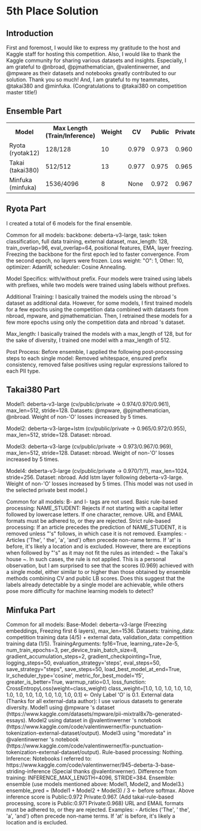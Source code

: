 <h1>5th Place Solution</h1>

<h2>Introduction</h2>
<p>First and foremost, I would like to express my gratitude to the host and Kaggle staff for hosting this competition. Also, I would like to thank the Kaggle community for sharing various datasets and insights. Especially, I am grateful to @nbroad, @pjmathematician, @valentinwerner, and @mpware as their datasets and notebooks greatly contributed to our solution. Thank you so much! And, I am grateful to my teammates, @takai380 and @minfuka. (Congratulations to @takai380 on competition master title!)</p>

<h2>Ensemble Part</h2>
<table>
  <tr>
    <th>Model</th>
    <th>Max Length (Train/Inference)</th>
    <th>Weight</th>
    <th>CV</th>
    <th>Public</th>
    <th>Private</th>
  </tr>
  <tr>
    <td>Ryota (ryotak12)</td>
    <td>128/128</td>
    <td>10</td>
    <td>0.979</td>
    <td>0.973</td>
    <td>0.960</td>
  </tr>
  <tr>
    <td>Takai (takai380)</td>
    <td>512/512</td>
    <td>13</td>
    <td>0.977</td>
    <td>0.975</td>
    <td>0.965</td>
  </tr>
  <tr>
    <td>Minfuka (minfuka)</td>
    <td>1536/4096</td>
    <td>8</td>
    <td>None</td>
    <td>0.972</td>
    <td>0.967</td>
  </tr>
</table>

<h2>Ryota Part</h2>
<p>I created a total of 6 models for the final ensemble.</p>
<p>Common for all models: backbone: deberta-v3-large, task: token classification, full data training, external dataset, max_length: 128, train_overlap=96, eval_overlap=64, positional features, EMA, layer freezing. Freezing the backbone for the first epoch led to faster convergence. From the second epoch, no layers were frozen. Loss weight: "O": 1, Other: 10, optimizer: AdamW, scheduler: Cosine Annealing.</p>
<p>Model Specifics: with/without prefix. Four models were trained using labels with prefixes, while two models were trained using labels without prefixes.</p>
<p>Additional Training: I basically trained the models using the nbroad 's dataset as additional data. However, for some models, I first trained models for a few epochs using the competition data combined with datasets from nbroad, mpware, and pjmathematician. Then, I retrained these models for a few more epochs using only the competition data and nbroad 's dataset.</p>
<p>Max_length: I basically trained the models with a max_length of 128, but for the sake of diversity, I trained one model with a max_length of 512.</p>
<p>Post Process: Before ensemble, I applied the following post-processing steps to each single model: Removed whitespace, ensured prefix consistency, removed false positives using regular expressions tailored to each PII type.</p>

<h2>Takai380 Part</h2>
<p>Model1: deberta-v3-large (cv/public/private → 0.974/0.970/0.961), max_len=512, stride=128. Datasets: @mpware, @pjmathematician, @nbroad. Weight of non-'O' losses increased by 5 times.</p>
<p>Model2: deberta-v3-large+lstm (cv/public/private → 0.965/0.972/0.955), max_len=512, stride=128. Dataset: nbroad.</p>
<p>Model3: deberta-v3-large (cv/public/private → 0.973/0.967/0.969), max_len=512, stride=128. Dataset: nbroad. Weight of non-'O' losses increased by 5 times.</p>
<p>Model4: deberta-v3-large (cv/public/private → 0.970/?/?), max_len=1024, stride=256. Dataset: nbroad. Add lstm layer following deberta-v3-large. Weight of non-'O' losses increased by 5 times. (This model was not used in the selected private best model.)</p>
<p>Common for all models: B- and I- tags are not used. Basic rule-based processing: NAME_STUDENT: Rejects if not starting with a capital letter followed by lowercase letters. If one character, remove. URL and EMAIL formats must be adhered to, or they are rejected. Strict rule-based processing: If an article precedes the prediction of NAME_STUDENT, it is removed unless "'s" follows, in which case it is not removed. Examples: - Articles ('The', ' the', 'a', 'and') often precede non-name terms. If 'at' is before, it's likely a location and is excluded. However, there are exceptions when followed by "'s" as it may not fit the rules as intended: ~ the Takai's house ~. In such cases, the rule is not applied. This is a personal observation, but I am surprised to see that the scores (0.969) achieved with a single model, either similar to or higher than those obtained by ensemble methods combining CV and public LB scores. Does this suggest that the labels already detectable by a single model are achievable, while others pose more difficulty for machine learning models to detect?</p>

<h2>Minfuka Part</h2>
<p>Common for all models: Base-Model: deberta-v3-large (Freezing embeddings, Freezing first 6 layers), max_len=1536. Datasets: training_data: competition training data (4/5) + external data, validation_data: competition training data (1/5). TrainingArguments: fp16=True, learning_rate=2e-5, num_train_epochs=3, per_device_train_batch_size=8, gradient_accumulation_steps=2, gradient_checkpointing=True, logging_steps=50, evaluation_strategy='steps', eval_steps=50, save_strategy="steps", save_steps=50, load_best_model_at_end=True, lr_scheduler_type='cosine', metric_for_best_model='f5', greater_is_better=True, warmup_ratio=0.1, loss_function: CrossEntropyLoss(weight=class_weight) class_weight=[1.0, 1.0, 1.0, 1.0, 1.0, 1.0, 1.0, 1.0, 1.0, 1.0, 1.0, 1.0, 0.1] ← Only Label 'O' is 0.1. External data (Thanks for all external-data author): I use various datasets to generate diversity. Model1 using @mpware 's dataset (https://www.kaggle.com/datasets/mpware/pii-mixtral8x7b-generated-essays). Model2 using dataset in @valentinwerner 's notebook (https://www.kaggle.com/code/valentinwerner/fix-punctuation-tokenization-external-dataset/output). Model3 using "moredata" in @valentinwerner 's notebook (https://www.kaggle.com/code/valentinwerner/fix-punctuation-tokenization-external-dataset/output). Rule-based processing: Nothing. Inference: Notebooks I referred to: https://www.kaggle.com/code/valentinwerner/945-deberta-3-base-striding-inference (Special thanks @valentinwerner). Difference from training: INFERENCE_MAX_LENGTH=4096, STRIDE=384. Ensemble: ensemble (use models mentioned above: Model1, Model2, and Model3.) ensemble_pred = (Model1 + Model2 + Model3) / 3 ← before softmax. Above inference score is Public:0.972 Private:0.967. (Add takai-rule-based processing, score is Public:0.971 Private:0.968) URL and EMAIL formats must be adhered to, or they are rejected. Examples: - Articles ('The', ' the', 'a', 'and') often precede non-name terms. If 'at' is before, it's likely a location and is excluded.</p>
